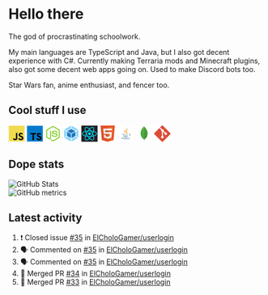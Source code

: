 # Hello there

The god of procrastinating schoolwork.

My main languages are TypeScript and Java, but I also got decent experience with C#. Currently making Terraria mods and Minecraft plugins, also got some decent web apps going on. Used to make Discord bots too.

Star Wars fan, anime enthusiast, and fencer too.

## Cool stuff I use

![JavaScript][javascript]
![TypeScript][typescript]
![Node.js][node]
![Webpack][webpack]
![React][react]
![HTML][html]
![Java][java]
![MongoDB][mongodb]
![Git][git]

## Dope stats

![GitHub Stats](https://github-readme-stats.vercel.app/api?username=ElCholoGamer&theme=tokyonight)
<br />
![GitHub metrics](https://metrics.lecoq.io/ElCholoGamer?template=terminal&base.header=0&base.activity=0&base.community=0&base.repositories=0&base.metadata=0&languages=1)

## Latest activity

<!--START_SECTION:activity-->

1. ❗️ Closed issue [#35](https://github.com/ElCholoGamer/userlogin/issues/35) in [ElCholoGamer/userlogin](https://github.com/ElCholoGamer/userlogin)
2. 🗣 Commented on [#35](https://github.com/ElCholoGamer/userlogin/issues/35) in [ElCholoGamer/userlogin](https://github.com/ElCholoGamer/userlogin)
3. 🗣 Commented on [#35](https://github.com/ElCholoGamer/userlogin/issues/35) in [ElCholoGamer/userlogin](https://github.com/ElCholoGamer/userlogin)
4. 🎉 Merged PR [#34](https://github.com/ElCholoGamer/userlogin/pull/34) in [ElCholoGamer/userlogin](https://github.com/ElCholoGamer/userlogin)
5. 🎉 Merged PR [#33](https://github.com/ElCholoGamer/userlogin/pull/33) in [ElCholoGamer/userlogin](https://github.com/ElCholoGamer/userlogin)
<!--END_SECTION:activity-->

[userlogin]: https://www.spigotmc.org/resources/userlogin.80669/
[javascript]: https://raw.githubusercontent.com/ElCholoGamer/ElCholoGamer/master/icons/javascript.png
[typescript]: https://raw.githubusercontent.com/ElCholoGamer/ElCholoGamer/master/icons/typescript.png
[java]: https://raw.githubusercontent.com/ElCholoGamer/ElCholoGamer/master/icons/java.png
[node]: https://raw.githubusercontent.com/ElCholoGamer/ElCholoGamer/master/icons/node.png
[react]: https://raw.githubusercontent.com/ElCholoGamer/ElCholoGamer/master/icons/react.png
[webpack]: https://raw.githubusercontent.com/ElCholoGamer/ElCholoGamer/master/icons/webpack.png
[html]: https://raw.githubusercontent.com/ElCholoGamer/ElCholoGamer/master/icons/html.png
[git]: https://raw.githubusercontent.com/ElCholoGamer/ElCholoGamer/master/icons/git.png
[mongodb]: https://raw.githubusercontent.com/ElCholoGamer/ElCholoGamer/master/icons/mongodb.png
